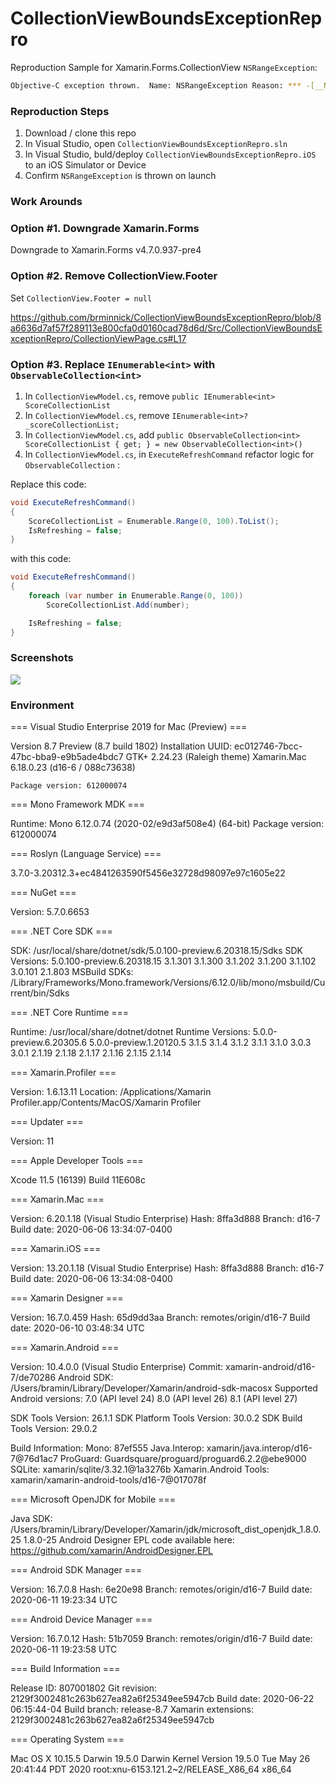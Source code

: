 # CollectionViewBoundsExceptionRepro

Reproduction Sample for Xamarin.Forms.CollectionView `NSRangeException`:

```bash
Objective-C exception thrown.  Name: NSRangeException Reason: *** -[__NSArrayM objectAtIndex:]: index 0 beyond bounds for empty array
```

### Reproduction Steps

1. Download / clone this repo
2. In Visual Studio, open `CollectionViewBoundsExceptionRepro.sln`
3. In Visual Studio, buld/deploy `CollectionViewBoundsExceptionRepro.iOS` to an iOS Simulator or Device 
4. Confirm `NSRangeException` is thrown on launch

### Work Arounds

### Option #1. Downgrade Xamarin.Forms

Downgrade to Xamarin.Forms v4.7.0.937-pre4

### Option #2. Remove CollectionView.Footer

Set `CollectionView.Footer = null`

https://github.com/brminnick/CollectionViewBoundsExceptionRepro/blob/8a6636d7af57f289113e800cfa0d0160cad78d6d/Src/CollectionViewBoundsExceptionRepro/CollectionViewPage.cs#L17

### Option #3. Replace `IEnumerable<int>` with `ObservableCollection<int>`

1. In `CollectionViewModel.cs`, remove `public IEnumerable<int> ScoreCollectionList`
2. In `CollectionViewModel.cs`, remove `IEnumerable<int>? _scoreCollectionList;`
3. In `CollectionViewModel.cs`, add `public ObservableCollection<int> ScoreCollectionList { get; } = new ObservableCollection<int>()`
4. In `CollectionViewModel.cs`, in `ExecuteRefreshCommand` refactor logic for `ObservableCollection` : 

Replace this code:

```csharp
void ExecuteRefreshCommand()
{
    ScoreCollectionList = Enumerable.Range(0, 100).ToList();
    IsRefreshing = false;
}
```

with this code:

```csharp
void ExecuteRefreshCommand()
{
    foreach (var number in Enumerable.Range(0, 100))
        ScoreCollectionList.Add(number);

    IsRefreshing = false;
}
```

### Screenshots

![](https://user-images.githubusercontent.com/13558917/86501165-3f467380-bd4b-11ea-9ca6-506a162cac47.gif)

### Environment

=== Visual Studio Enterprise 2019 for Mac (Preview) ===

Version 8.7 Preview (8.7 build 1802)
Installation UUID: ec012746-7bcc-47bc-bba9-e9b5ade4bdc7
	GTK+ 2.24.23 (Raleigh theme)
	Xamarin.Mac 6.18.0.23 (d16-6 / 088c73638)

	Package version: 612000074

=== Mono Framework MDK ===

Runtime:
	Mono 6.12.0.74 (2020-02/e9d3af508e4) (64-bit)
	Package version: 612000074

=== Roslyn (Language Service) ===

3.7.0-3.20312.3+ec4841263590f5456e32728d98097e97c1605e22

=== NuGet ===

Version: 5.7.0.6653

=== .NET Core SDK ===

SDK: /usr/local/share/dotnet/sdk/5.0.100-preview.6.20318.15/Sdks
SDK Versions:
	5.0.100-preview.6.20318.15
	3.1.301
	3.1.300
	3.1.202
	3.1.200
	3.1.102
	3.0.101
	2.1.803
MSBuild SDKs: /Library/Frameworks/Mono.framework/Versions/6.12.0/lib/mono/msbuild/Current/bin/Sdks

=== .NET Core Runtime ===

Runtime: /usr/local/share/dotnet/dotnet
Runtime Versions:
	5.0.0-preview.6.20305.6
	5.0.0-preview.1.20120.5
	3.1.5
	3.1.4
	3.1.2
	3.1.1
	3.1.0
	3.0.3
	3.0.1
	2.1.19
	2.1.18
	2.1.17
	2.1.16
	2.1.15
	2.1.14

=== Xamarin.Profiler ===

Version: 1.6.13.11
Location: /Applications/Xamarin Profiler.app/Contents/MacOS/Xamarin Profiler

=== Updater ===

Version: 11

=== Apple Developer Tools ===

Xcode 11.5 (16139)
Build 11E608c

=== Xamarin.Mac ===

Version: 6.20.1.18 (Visual Studio Enterprise)
Hash: 8ffa3d888
Branch: d16-7
Build date: 2020-06-06 13:34:07-0400

=== Xamarin.iOS ===

Version: 13.20.1.18 (Visual Studio Enterprise)
Hash: 8ffa3d888
Branch: d16-7
Build date: 2020-06-06 13:34:08-0400

=== Xamarin Designer ===

Version: 16.7.0.459
Hash: 65d9dd3aa
Branch: remotes/origin/d16-7
Build date: 2020-06-10 03:48:34 UTC

=== Xamarin.Android ===

Version: 10.4.0.0 (Visual Studio Enterprise)
Commit: xamarin-android/d16-7/de70286
Android SDK: /Users/bramin/Library/Developer/Xamarin/android-sdk-macosx
	Supported Android versions:
		7.0 (API level 24)
		8.0 (API level 26)
		8.1 (API level 27)

SDK Tools Version: 26.1.1
SDK Platform Tools Version: 30.0.2
SDK Build Tools Version: 29.0.2

Build Information: 
Mono: 87ef555
Java.Interop: xamarin/java.interop/d16-7@76d1ac7
ProGuard: Guardsquare/proguard/proguard6.2.2@ebe9000
SQLite: xamarin/sqlite/3.32.1@1a3276b
Xamarin.Android Tools: xamarin/xamarin-android-tools/d16-7@017078f

=== Microsoft OpenJDK for Mobile ===

Java SDK: /Users/bramin/Library/Developer/Xamarin/jdk/microsoft_dist_openjdk_1.8.0.25
1.8.0-25
Android Designer EPL code available here:
https://github.com/xamarin/AndroidDesigner.EPL

=== Android SDK Manager ===

Version: 16.7.0.8
Hash: 6e20e98
Branch: remotes/origin/d16-7
Build date: 2020-06-11 19:23:34 UTC

=== Android Device Manager ===

Version: 16.7.0.12
Hash: 51b7059
Branch: remotes/origin/d16-7
Build date: 2020-06-11 19:23:58 UTC

=== Build Information ===

Release ID: 807001802
Git revision: 2129f3002481c263b627ea82a6f25349ee5947cb
Build date: 2020-06-22 06:15:44-04
Build branch: release-8.7
Xamarin extensions: 2129f3002481c263b627ea82a6f25349ee5947cb

=== Operating System ===

Mac OS X 10.15.5
Darwin 19.5.0 Darwin Kernel Version 19.5.0
    Tue May 26 20:41:44 PDT 2020
    root:xnu-6153.121.2~2/RELEASE_X86_64 x86_64

